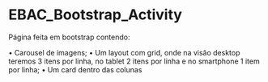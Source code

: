 # EBAC_Bootstrap_Activity
Página feita em bootstrap contendo:

• Carousel de imagens;
• Um layout com grid, onde na visão desktop teremos 3 itens por linha, no tablet 2 itens por linha e no smartphone 1 item por linha;
• Um card dentro das colunas

